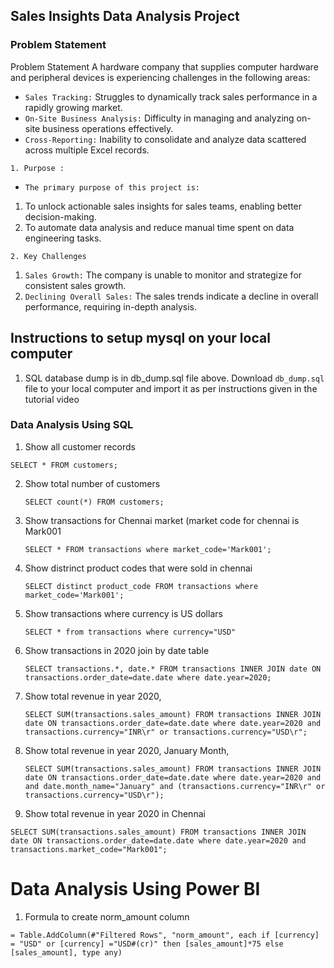 ## Sales Insights Data Analysis Project

### Problem Statement
Problem Statement
A hardware company that supplies computer hardware and peripheral devices is experiencing challenges in the following areas:

* `Sales Tracking:` Struggles to dynamically track sales performance in a rapidly growing market.
* `On-Site Business Analysis:` Difficulty in managing and analyzing on-site business operations effectively.
* `Cross-Reporting:` Inability to consolidate and analyze data scattered across multiple Excel records.

`1. Purpose :` 
* `The primary purpose of this project is:`
1. To unlock actionable sales insights for sales teams, enabling better decision-making.
2. To automate data analysis and reduce manual time spent on data engineering tasks.

`2. Key Challenges`
1. `Sales Growth:` The company is unable to monitor and strategize for consistent sales growth.
2. `Declining Overall Sales:` The sales trends indicate a decline in overall performance, requiring in-depth analysis.

## Instructions to setup mysql on your local computer

1. SQL database dump is in db_dump.sql file above. Download `db_dump.sql` file to your local computer and import it as per instructions given in the tutorial video

### Data Analysis Using SQL

1. Show all customer records

```SELECT * FROM customers;```

2. Show total number of customers

    ```SELECT count(*) FROM customers;```

3. Show transactions for Chennai market (market code for chennai is Mark001

    ```SELECT * FROM transactions where market_code='Mark001';```

4. Show distrinct product codes that were sold in chennai

    ```SELECT distinct product_code FROM transactions where market_code='Mark001';```

5. Show transactions where currency is US dollars

    ```SELECT * from transactions where currency="USD"```

6. Show transactions in 2020 join by date table

    ```SELECT transactions.*, date.* FROM transactions INNER JOIN date ON transactions.order_date=date.date where date.year=2020;```

7. Show total revenue in year 2020,

    ```SELECT SUM(transactions.sales_amount) FROM transactions INNER JOIN date ON transactions.order_date=date.date where date.year=2020 and transactions.currency="INR\r" or transactions.currency="USD\r";```
	
8. Show total revenue in year 2020, January Month,

    ```SELECT SUM(transactions.sales_amount) FROM transactions INNER JOIN date ON transactions.order_date=date.date where date.year=2020 and and date.month_name="January" and (transactions.currency="INR\r" or transactions.currency="USD\r");```

9. Show total revenue in year 2020 in Chennai
    
`SELECT SUM(transactions.sales_amount) FROM transactions INNER JOIN date ON transactions.order_date=date.date where date.year=2020
and transactions.market_code="Mark001";`


Data Analysis Using Power BI
============================

1. Formula to create norm_amount column

```= Table.AddColumn(#"Filtered Rows", "norm_amount", each if [currency] = "USD" or [currency] ="USD#(cr)" then [sales_amount]*75 else [sales_amount], type any)```



